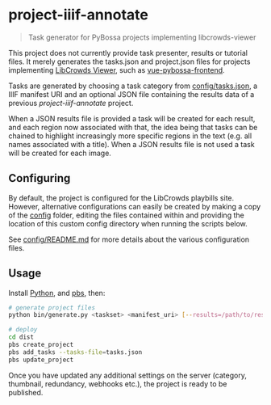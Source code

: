# project-iiif-annotate

> Task generator for PyBossa projects implementing libcrowds-viewer

This project does not currently provide task presenter, results
or tutorial files. It merely generates the tasks.json and project.json files for
projects implementing
[LibCrowds Viewer](https://github.com/LibCrowds/libcrowds-viewer), such as
[vue-pybossa-frontend](https://github.com/LibCrowds/vue-pybossa-frontend).

Tasks are generated by choosing a task category from
[config/tasks.json](config/tasks.json), a IIIF manifest URI and an optional
JSON file containing the results data of a previous *project-iiif-annotate*
project.

When a JSON results file is provided a task will be created for each result,
and each region now associated with that, the idea being that tasks can be
chained to highlight increasingly more specific regions in the text (e.g. all
names associated with a title). When a JSON results file is not used a task
will be created for each image.

## Configuring

By default, the project is configured for the LibCrowds playbills site. However,
alternative configurations can easily be created by making a copy of the
[config](config) folder, editing the files contained within and providing the
location of this custom config directory when running the scripts below.

See [config/README.md](config/README.md) for more details about the various
configuration files.

## Usage

Install [Python](https://www.python.org/downloads/), and
[pbs](https://github.com/Scifabric/pbs), then:

```bash
# generate project files
python bin/generate.py <taskset> <manifest_uri> [--results=/path/to/results.json] [--config=/path/to/config]

# deploy
cd dist
pbs create_project
pbs add_tasks --tasks-file=tasks.json
pbs update_project
```

Once you have updated any additional settings on the server (category,
thumbnail, redundancy, webhooks etc.), the project is ready to be published.
